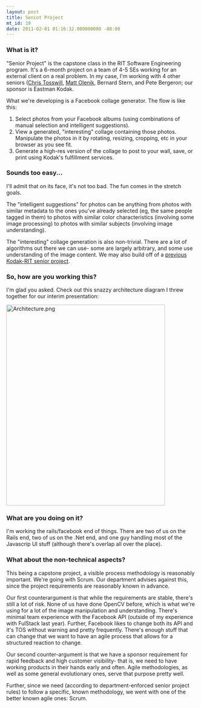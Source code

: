 ```yaml
---
layout: post
title: Seniot Project
mt_id: 19
date: 2011-02-01 01:16:32.000000000 -08:00
---
```

### What is it?
"Senior Project" is the capstone class in the RIT Software Engineering program.  It's a 6-month project on a team of 4-5 SEs working for an external client on a real problem.  In my case, I'm working with 4 other seniors ([Chris Tosswill](http://tosswill.net), [Matt Olenik](http://mattolenik.net/), Bernard Stern, and Pete Bergeron; our sponsor is Eastman Kodak.

What we're developing is a Facebook collage generator.  The flow is like this:

1. Select photos from your Facebook albums (using combinations of manual selection and intelligent suggestions).
2. View a generated, "interesting" collage containing those photos.  Manipulate the photos in it by rotating, resizing, cropping, etc in your browser as you see fit.
3. Generate a high-res version of the collage to post to your wall, save, or print using Kodak's fulfillment services.

### Sounds too easy...

I'll admit that on its face, it's not too bad.  The fun comes in the stretch goals.

The "intelligent suggestions" for photos can be anything from photos with similar metadata to the ones you've already selected (eg, the same people tagged in them) to photos with similar color characteristics (involving some image processing) to photos with similar subjects (involving image understanding).

The "interesting" collage generation is also non-trivial.  There are a lot of algorithms out there we can use- some are largely arbitrary, and some use understanding of the image content.  We may also build off of a [previous Kodak-RIT senior project](http://www.se.rit.edu/~photorganize).

### So, how are you working this?

I'm glad you asked.  Check out this snazzy architecture diagram I threw together for our interim presentation:

<img alt="Architecture.png" src="http://kevinkuchta.webfactional.com/blog/SeniorProject/Architecture.png" width="419" height="531" class="mt-image-none" style="" />

### What are you doing on it?

I'm working the rails/facebook end of things.  There are two of us on the Rails end, two of us on the .Net end, and one guy handling most of the Javascrip UI stuff (although there's overlap all over the place).

### What about the non-technical aspects?

This being a capstone project, a visible process methodology is reasonably important.  We're going with Scrum.  Our department advises against this, since the project requirements are reasonably known in advance.

Our first counterargument is that while the requirements are stable, there's still a lot of risk.  None of us have done OpenCV before, which is what we're using for a lot of the image manipulation and understanding.  There's minimal team experience with the Facebook API (outside of my experience with FulStack last year).  Further, Facebook likes to change both its API and it's TOS without warning and pretty frequently.  There's enough stuff that can change that we want to have an agile process that allows for a structured reaction to change.

Our second counter-argument is that we have a sponsor requirement for rapid feedback and high customer visibility- that is, we need to have working products in their hands early and often.  Agile methodologies, as well as some general evolutionary ones, serve that purpose pretty well.

Further, since we need (according to department-enforced senior project rules) to follow a specific, known methodology, we went with one of the better known agile ones: Scrum. 
